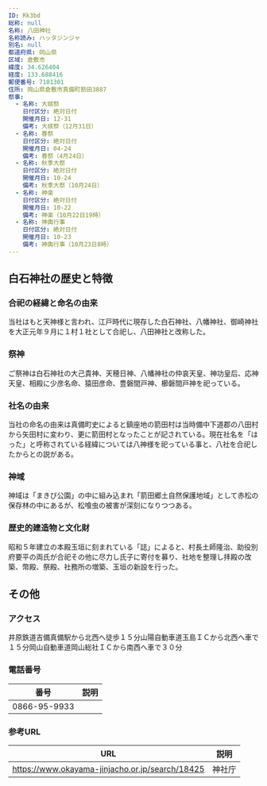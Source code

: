 ```yaml
---
ID: Rk3bd
総称: null
名称: 八田神社
名称読み: ハッタジンジャ
別名: null
都道府県: 岡山県
区域: 倉敷市
緯度: 34.626404
経度: 133.688416
郵便番号: 7101301
住所: 岡山県倉敷市真備町箭田3887
祭事:
  - 名称: 大祓祭
    日付区分: 絶対日付
    開催月日: 12-31
    備考: 大祓祭（12月31日）
  - 名称: 春祭
    日付区分: 絶対日付
    開催月日: 04-24
    備考: 春祭（4月24日）
  - 名称: 秋季大祭
    日付区分: 絶対日付
    開催月日: 10-24
    備考: 秋季大祭（10月24日）
  - 名称: 神楽
    日付区分: 絶対日付
    開催月日: 10-22
    備考: 神楽（10月22日19時）
  - 名称: 神輿行事
    日付区分: 絶対日付
    開催月日: 10-23
    備考: 神輿行事（10月23日8時）
---
```


## 白石神社の歴史と特徴

### 合祀の経緯と命名の由来

当社はもと天神様と言われ、江戸時代に現存した白石神社、八幡神社、御崎神社を大正元年９月に１村１社として合祀し、八田神社と改称した。

### 祭神

ご祭神は白石神社の大己貴神、天穂日神、八幡神社の仲哀天皇、神功皇后、応神天皇、相殿に少彦名命、猿田彦命、豊磐間戸神、櫛磐間戸神を祀っている。

### 社名の由来

当社の命名の由来は真備町史によると鎮座地の箭田村は当時備中下道郡の八田村から矢田村に変わり、更に箭田村となったことが記されている。現在社名を「はった」と呼称されている経緯については八神様を祀っている事と、八社を合祀したからとの説がある。

### 神域

神域は「まきび公園」の中に組み込まれ「箭田郷土自然保護地域」として赤松の保存林の中にあるが、松喰虫の被害が深刻になりつつある。

### 歴史的建造物と文化財

昭和５年建立の本殿玉垣に刻まれている「誌」によると、村長土師隆治、助役別府要平の両氏が合祀その他に尽力し氏子に寄付を募り、社地を整理し拝殿の改築、幣殿、祭殿、社務所の増築、玉垣の新設を行った。

## その他

### アクセス

井原鉄道吉備真備駅から北西へ徒歩１５分山陽自動車道玉島ＩＣから北西へ車で１５分岡山自動車道岡山総社ＩＣから南西へ車で３０分

### 電話番号

| 番号         | 説明 |
| ------------ | ---- |
| 0866-95-9933 |      |

### 参考URL

| URL                                             | 説明   |
| ----------------------------------------------- | ------ |
| https://www.okayama-jinjacho.or.jp/search/18425 | 神社庁 |
